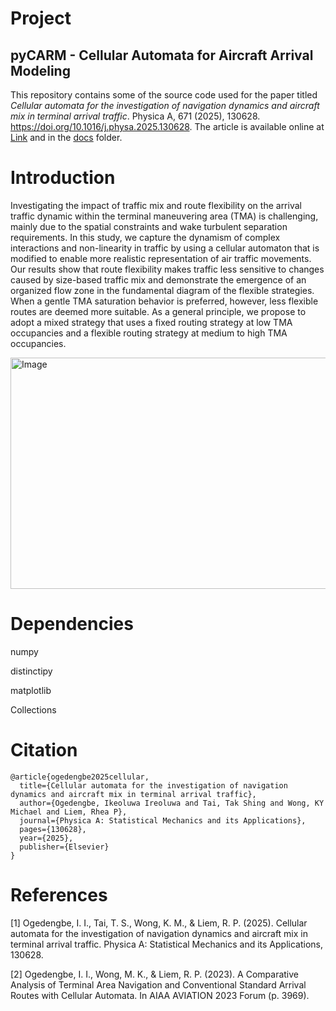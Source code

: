 # Project

## pyCARM - Cellular Automata for Aircraft Arrival Modeling

This repository contains some of the source code used for the paper titled *Cellular automata for the investigation of navigation dynamics and aircraft mix in terminal arrival traffic*. Physica A, 671 (2025), 130628. https://doi.org/10.1016/j.physa.2025.130628. The article is available online at [Link](https://doi.org/10.1016/j.physa.2025.130628) and in the [docs](docs) folder. 

# Introduction
Investigating the impact of traffic mix and route flexibility on the arrival traffic dynamic within the terminal maneuvering area (TMA) is challenging, mainly due to the spatial constraints and wake turbulent separation requirements. In this study, we capture the dynamism of complex interactions and non-linearity in traffic by using a cellular automaton that is modified to enable more realistic representation of air traffic movements. Our results show that route flexibility makes traffic less sensitive to changes caused by size-based traffic mix and demonstrate the emergence of an organized flow zone in the fundamental diagram of the flexible strategies. When a gentle TMA saturation behavior is preferred, however, less flexible routes are deemed more suitable. As a general principle, we propose to adopt a mixed strategy that uses a fixed
routing strategy at low TMA occupancies and a flexible routing strategy at medium to high TMA occupancies.

<img width="607" height="370" alt="Image" src="https://github.com/user-attachments/assets/f73621d4-d229-4439-82db-e0015056b3c7" />

# Dependencies
numpy

distinctipy

matplotlib

Collections


# Citation

```
@article{ogedengbe2025cellular,
  title={Cellular automata for the investigation of navigation dynamics and aircraft mix in terminal arrival traffic},
  author={Ogedengbe, Ikeoluwa Ireoluwa and Tai, Tak Shing and Wong, KY Michael and Liem, Rhea P},
  journal={Physica A: Statistical Mechanics and its Applications},
  pages={130628},
  year={2025},
  publisher={Elsevier}
}

```

# References
[1] Ogedengbe, I. I., Tai, T. S., Wong, K. M., & Liem, R. P. (2025). Cellular automata for the investigation of navigation dynamics and aircraft mix in terminal arrival traffic. Physica A: Statistical Mechanics and its Applications, 130628.

[2] Ogedengbe, I. I., Wong, M. K., & Liem, R. P. (2023). A Comparative Analysis of Terminal Area Navigation and Conventional Standard Arrival Routes with Cellular Automata. In AIAA AVIATION 2023 Forum (p. 3969).

